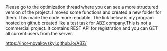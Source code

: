 Please go to the optimization thread where you can see a more structured version of the project. I moved some functions and created a new folder for them. This made the code more readable.
The link below is my program hosted on github created like a test task for ABZ company.This is not a commercial project. It contains REST API for registration and you can GET all current users from the server.

https://ihor-novakovskyi.github.io/ABZ/
